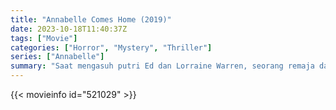 ```yaml
---
title: "Annabelle Comes Home (2019)"
date: 2023-10-18T11:40:37Z
tags: ["Movie"]
categories: ["Horror", "Mystery", "Thriller"]
series: ["Annabelle"]
summary: "Saat mengasuh putri Ed dan Lorraine Warren, seorang remaja dan temannya tanpa sadar membangunkan roh jahat yang terperangkap di dalam boneka."
---
```



  <mux-player stream-type="on-demand"
  src="https://kp3d-my.sharepoint.com/personal/ryoo_kp3d_onmicrosoft_com/_layouts/15/download.aspx?share=EWKwLiCSqW1KtNRF31vSTFkBZDd9kxfQ_sfA2MqUpjBHYA" prefer-playback="mse" controls>
 
  </mux-player>
  

{{< movieinfo id="521029" >}}

  <script src="https://cdn.jsdelivr.net/npm/@mux/mux-player"></script>
  
   <script type="application/ld+json">
 {
  "@context": "https://schema.org/",
  "@type": "VideoObject",
  "name": "Annabelle Comes Home (2019)",
  "contentUrl": "https://stream.mux.com/Vo6BG557s3f02TGNWRHITrioZ9V2x1Lc5K7CZwFF9E3k.m3u8",
  "thumbnailUrl": "https://www.themoviedb.org/t/p/original/iaJakHS2qPkbRY4KHB7E3NmVb7w.jpg?width=314&fit_mode=preserve&time=25",
  "uploadDate": "2023-10-18T11:40:37Z",
}

</script>